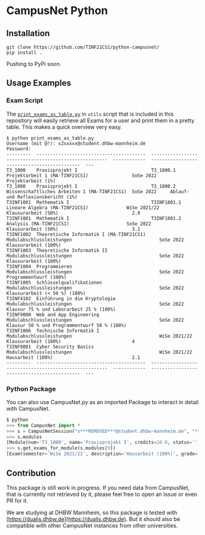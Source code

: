 # CampusNet Python

## Installation

```´
git clone https://github.com/TINF21CS1/python-campusnet/
pip install .
```  

Pushing to PyPi soon.

## Usage Examples

### Exam Script

The [`print_exams_as_table.py`](utils/print_exams_as_table.py) in `utils` script that is included in this repository will easily retrieve all Exams for a user and print them in a pretty table. This makes a quick overview very easy.

```
$ python print_exams_as_table.py
Username (mit @!): s2xxxxx@student.dhbw-mannheim.de
Password: 
---------  ----------------------------------------  ------------------------------------------------------  ------------  --------------------------------------------  ---
T3_1000    Praxisprojekt I                           T3_1000.1 Projektarbeit 1 (MA-TINF21CS1)                SoSe 2022     Projektarbeit (1%)
T3_1000    Praxisprojekt I                           T3_1000.2 Wissenschaftliches Arbeiten 1 (MA-TINF21CS1)  SoSe 2022     Ablauf- und Reflexionsbericht (1%)
T3INF1001  Mathematik I                              T3INF1001.1 Lineare Algebra (MA-TINF21CS1)              WiSe 2021/22  Klausurarbeit (50%)                           2.9
T3INF1001  Mathematik I                              T3INF1001.2 Analysis (MA-TINF21CS1)                     SoSe 2022     Klausurarbeit (50%)                           3.1
T3INF1002  Theoretische Informatik I (MA-TINF21CS1)  Modulabschlussleistungen                                SoSe 2022     Klausurarbeit (100%)
T3INF1003  Theoretische Informatik II                Modulabschlussleistungen                                SoSe 2022     Klausurarbeit (100%)
T3INF1004  Programmieren                             Modulabschlussleistungen                                SoSe 2022     Programmentwurf (100%)
T3INF1005  Schlüsselqualifikationen                  Modulabschlussleistungen                                SoSe 2022     Klausurarbeit (< 50 %) (100%)
T3INF4102  Einführung in die Kryptologie             Modulabschlussleistungen                                SoSe 2022     Klausur 75 % und Laborarbeit 25 % (100%)
T3INF9000  Web and App Engineering                   Modulabschlussleistungen                                SoSe 2022     Klausur 50 % und Programmentwurf 50 % (100%)
T3INF1006  Technische Informatik I                   Modulabschlussleistungen                                WiSe 2021/22  Klausurarbeit (100%)                          4
T3INF9001  Cyber Security Basics                     Modulabschlussleistungen                                WiSe 2021/22  Hausarbeit (100%)                             2.1
---------  ----------------------------------------  ------------------------------------------------------  ------------  --------------------------------------------  ---
```

### Python Package

You can also use CampusNet.py as an imported Package to interact in detail with CampusNet.

```python
$ python
>>> from CampusNet import *
>>> s = CampusNetSession("s***REMOVED***@student.dhbw-mannheim.de", "***REMOVED***")
>>> s.modules
[Module(num='T3_1000', name='Praxisprojekt I', credits=20.0, status='', semesters=['SoSe 2022'], id='381683598069776', grade=None), Module(num='T3INF1001', name='Mathematik I', credits=8.0, status='', semesters=['SoSe 2022', 'WiSe 2021/22'], id='380685560144022', grade=None), Module(num='T3INF1002', name='Theoretische Informatik I (MA-TINF21CS1)', credits=5.0, status='', semesters=['SoSe 2022'], id='382855008624547', grade=None), Module(num='T3INF1003', name='Theoretische Informatik II', credits=5.0, status='', semesters=['SoSe 2022'], id='382214102615788', grade=None), Module(num='T3INF1004', name='Programmieren', credits=9.0, status='', semesters=['SoSe 2022'], id='379974839816701', grade=None), Module(num='T3INF1005', name='Schlüsselqualifikationen', credits=5.0, status='', semesters=['SoSe 2022'], id='379974840574866', grade=None), Module(num='T3INF4102', name='Einführung in die Kryptologie', credits=5.0, status='', semesters=['SoSe 2022'], id='382214104541196', grade=None), Module(num='T3INF9000', name='Web and App Engineering', credits=5.0, status='', semesters=['SoSe 2022'], id='379974842066225', grade=None), Module(num='T3INF1006', name='Technische Informatik I', credits=5.0, status='bestanden', semesters=['WiSe 2021/22'], id='380703425164844', grade=1.2), Module(num='T3INF9001', name='Cyber Security Basics', credits=3.0, status='bestanden', semesters=['WiSe 2021/22'], id='379974841329087', grade=1.6)]
>>> s.get_exams_for_module(s.modules[9])
[Exam(semester='WiSe 2021/22', description='Hausarbeit (100%)', grade=1.6)]
```

## Contribution

This package is still work in progress. If you need data from CampusNet, that is currently not retrieved by it, please feel free to open an Issue or even PR for it.

We are studying at DHBW Mannheim, so this package is tested with [https://dualis.dhbw.de](https://dualis.dhbw.de). But it should also be compatible with other CampusNet instances from other universities.
